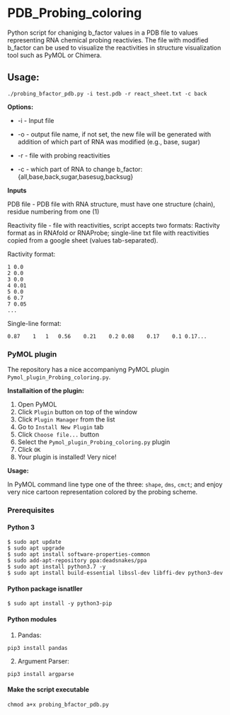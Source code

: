 # PDB_Probing_coloring

Python script for chaniging b_factor values in a PDB file to values representing RNA chemical probing reactivies.
The file with modified b_factor can be used to visualize the reactivities in structure visualization tool such as PyMOL or Chimera.

## Usage:

`./probing_bfactor_pdb.py -i test.pdb -r react_sheet.txt -c back`

**Options:**

- -i - Input file

- -o - output file name, if not set, the new file will be generated with addition of which part of RNA was modified (e.g., base, sugar)

- -r - file with probing reactivities

- -c - which part of RNA to change b_factor: {all,base,back,sugar,basesug,backsug}

**Inputs**

PDB file - PDB file with RNA structure, must have one structure (chain), residue numbering from one (1)

Reactivity file - file with reactivities, script accepts two formats: Ractivity format as in RNAfold or RNAProbe; single-line txt file with reactivities copied from a google sheet (values tab-separated).

Ractivity format:
```
1 0.0
2 0.0
3 0.0
4 0.01
5 0.0
6 0.7
7 0.05
...
```

Single-line format:
```
0.87	1	1	0.56	0.21	0.2	0.08	0.17	0.1	0.17...
```


### PyMOL plugin

The repository has a nice accompaniyng PyMOL plugin `Pymol_plugin_Probing_coloring.py`.

**Installaition of the plugin:**

1. Open PyMOL
2. Click `Plugin` button on top of the window
3. Click `Plugin Manager` from the list
4. Go to `Install New Plugin` tab
5. Click `Choose file...` button
6. Select the `Pymol_plugin_Probing_coloring.py` plugin
7. Click `OK`
8. Your plugin is installed! Very nice!

**Usage:**

In PyMOL command line type one of the three: `shape`, `dms`, `cmct`; and enjoy very nice cartoon representation colored by the probing scheme.

### Prerequisites

#### Python 3

```
$ sudo apt update
$ sudo apt upgrade
$ sudo apt install software-properties-common
$ sudo add-apt-repository ppa:deadsnakes/ppa
$ sudo apt install python3.7 -y
$ sudo apt install build-essential libssl-dev libffi-dev python3-dev
```

#### Python package isnatller

```
$ sudo apt install -y python3-pip
```

#### Python modules

1. Pandas:

```
pip3 install pandas
```

2. Argument Parser:

```
pip3 install argparse
```

#### Make the script executable

`chmod a+x probing_bfactor_pdb.py`
